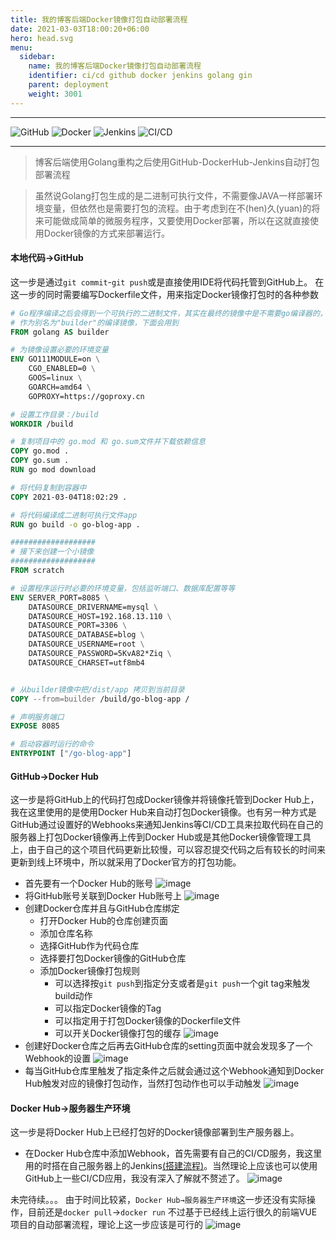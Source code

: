 ```yaml
---
title: 我的博客后端Docker镜像打包自动部署流程
date: 2021-03-03T18:00:20+06:00
hero: head.svg
menu:
  sidebar:
    name: 我的博客后端Docker镜像打包自动部署流程
    identifier: ci/cd github docker jenkins golang gin
    parent: deployment
    weight: 3001
---
```


---

![GitHub](https://img.shields.io/badge/-GitHub-black)
![Docker](https://img.shields.io/badge/-Docker-blue)
![Jenkins](https://img.shields.io/badge/-Jenkins-orange)
![CI/CD](https://img.shields.io/badge/-CI%2FCD-green)

---

> 博客后端使用Golang重构之后使用GitHub-DockerHub-Jenkins自动打包部署流程

> 虽然说Golang打包生成的是二进制可执行文件，不需要像JAVA一样部署环境变量，但依然也是需要打包的流程。由于考虑到在不(hen)久(yuan)的将来可能做成简单的微服务程序，又要使用Docker部署，所以在这就直接使用Docker镜像的方式来部署运行。

#### 本地代码→GitHub
这一步是通过`git commit`-`git push`或是直接使用IDE将代码托管到GitHub上。
在这一步的同时需要编写Dockerfile文件，用来指定Docker镜像打包时的各种参数

```Dockerfile
# Go程序编译之后会得到一个可执行的二进制文件，其实在最终的镜像中是不需要go编译器的，也就是说我们只需要一个运行最终二进制文件的容器即可。
# 作为别名为"builder"的编译镜像，下面会用到
FROM golang AS builder

# 为镜像设置必要的环境变量
ENV GO111MODULE=on \
    CGO_ENABLED=0 \
    GOOS=linux \
    GOARCH=amd64 \
    GOPROXY=https://goproxy.cn

# 设置工作目录：/build
WORKDIR /build

# 复制项目中的 go.mod 和 go.sum文件并下载依赖信息
COPY go.mod .
COPY go.sum .
RUN go mod download

# 将代码复制到容器中
COPY 2021-03-04T18:02:29 .

# 将代码编译成二进制可执行文件app
RUN go build -o go-blog-app .

###################
# 接下来创建一个小镜像
###################
FROM scratch

# 设置程序运行时必要的环境变量，包括监听端口、数据库配置等等
ENV SERVER_PORT=8085 \
    DATASOURCE_DRIVERNAME=mysql \
    DATASOURCE_HOST=192.168.13.110 \
    DATASOURCE_PORT=3306 \
    DATASOURCE_DATABASE=blog \
    DATASOURCE_USERNAME=root \
    DATASOURCE_PASSWORD=5KvA82*Ziq \
    DATASOURCE_CHARSET=utf8mb4


# 从builder镜像中把/dist/app 拷贝到当前目录
COPY --from=builder /build/go-blog-app /

# 声明服务端口
EXPOSE 8085

# 启动容器时运行的命令
ENTRYPOINT ["/go-blog-app"]
```

#### GitHub→Docker Hub
这一步是将GitHub上的代码打包成Docker镜像并将镜像托管到Docker Hub上，我在这里使用的是使用Docker Hub来自动打包Docker镜像。也有另一种方式是GitHub通过设置好的Webhooks来通知Jenkins等CI/CD工具来拉取代码在自己的服务器上打包Docker镜像再上传到Docker Hub或是其他Docker镜像管理工具上，由于自己的这个项目代码更新比较慢，可以容忍提交代码之后有较长的时间来更新到线上环境中，所以就采用了Docker官方的打包功能。
- 首先要有一个Docker Hub的账号
  ![image](https://ormissia-blog.oss-cn-qingdao.aliyuncs.com/image-hosting/go-gin-blog-cicd1.jpg)
- 将GitHub账号关联到Docker Hub账号上
  ![image](https://ormissia-blog.oss-cn-qingdao.aliyuncs.com/image-hosting/go-gin-blog-cicd2.jpg)
- 创建Docker仓库并且与GitHub仓库绑定
  - 打开Docker Hub的仓库创建页面
  - 添加仓库名称
  - 选择GitHub作为代码仓库
  - 选择要打包Docker镜像的GitHub仓库
  - 添加Docker镜像打包规则
    - 可以选择按`git push`到指定分支或者是`git push`一个git tag来触发build动作
    - 可以指定Docker镜像的Tag
    - 可以指定用于打包Docker镜像的Dockerfile文件
    - 可以开关Docker镜像打包的缓存
      ![image](https://ormissia-blog.oss-cn-qingdao.aliyuncs.com/image-hosting/go-gin-blog-cicd3.jpg)
- 创建好Docker仓库之后再去GitHub仓库的setting页面中就会发现多了一个Webhook的设置
  ![image](https://ormissia-blog.oss-cn-qingdao.aliyuncs.com/image-hosting/go-gin-blog-cicd4.jpg)
- 每当GitHub仓库里触发了指定条件之后就会通过这个Webhook通知到Docker Hub触发对应的镜像打包动作，当然打包动作也可以手动触发
  ![image](https://ormissia-blog.oss-cn-qingdao.aliyuncs.com/image-hosting/go-gin-blog-cicd5.jpg)

#### Docker Hub→服务器生产环境
这一步是将Docker Hub上已经打包好的Docker镜像部署到生产服务器上。
- 在Docker Hub仓库中添加Webhook，首先需要有自己的CI/CD服务，我这里用的时搭在自己服务器上的Jenkins[\(搭建流程\)](http://ormissia.com:13880/#/articleDetail/7)。当然理论上应该也可以使用GitHub上一些CI/CD应用，我没有深入了解就不赘述了。
  ![image](https://ormissia-blog.oss-cn-qingdao.aliyuncs.com/image-hosting/go-gin-blog-cicd6.jpg)


未完待续。。。
由于时间比较紧，`Docker Hub→服务器生产环境`这一步还没有实际操作，目前还是`docker pull`→`docker run`
不过基于已经线上运行很久的前端VUE项目的自动部署流程，理论上这一步应该是可行的
![image](https://ormissia-blog.oss-cn-qingdao.aliyuncs.com/stickers/QQ%E5%9B%BE%E7%89%8720210201233008.gif)

